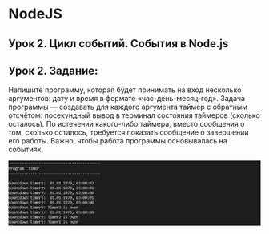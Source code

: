# NodeJS
<h2>Урок 2. Цикл событий. События в Node.js</h2>

<h2>Урок 2. Задание:</h2>
Напишите программу, которая будет принимать на вход несколько аргументов: дату и время в формате «час-день-месяц-год». Задача программы — создавать для каждого аргумента таймер с обратным отсчётом: посекундный вывод в терминал состояния таймеров (сколько осталось). По истечении какого-либо таймера, вместо сообщения о том, сколько осталось, требуется показать сообщение о завершении его работы. Важно, чтобы работа программы основывалась на событиях.

![Иллюстрация к проекту](https://github.com/TomMonaco27/NodeJS/blob/lesson-2/OutputProgramTimer.png)
